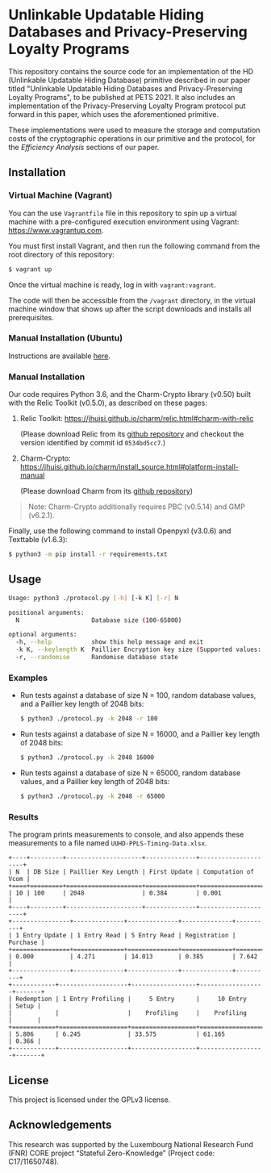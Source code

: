 <!--
SPDX-FileCopyrightText: 2021 University of Luxembourg
SPDX-License-Identifier: GPL-3.0-or-later
SPDXVersion: SPDX-2.2

Authors: 
       Aditya Damodaran, aditya.damodaran@uni.lu
       Alfredo Rial, alfredo.rial@uni.lu
-->
# Unlinkable Updatable Hiding Databases and Privacy-Preserving Loyalty Programs

This repository contains the source code for an implementation of the HD (Unlinkable Updatable Hiding Database) primitive described in our paper titled "Unlinkable Updatable Hiding Databases and Privacy-Preserving Loyalty Programs", to be published at PETS 2021. It also includes an implementation of the Privacy-Preserving Loyalty Program protocol put forward in this paper, which uses the aforementioned primitive. 

These implementations were used to measure the storage and computation costs of the cryptographic operations in our primitive and the protocol, for the _Efficiency Analysis_ sections of our paper.


## Installation

### Virtual Machine (Vagrant)
You can the use `Vagrantfile` file in this repository to spin up a virtual machine with a pre-configured execution environment using Vagrant: https://www.vagrantup.com.

You must first install Vagrant, and then run the following command from the root directory of this repository:
```bash
$ vagrant up
```

Once the virtual machine is ready, log in with `vagrant:vagrant`.

The code will then be accessible from the `/vagrant` directory, in the virtual machine window that shows up after the script downloads and installs all prerequisites.

### Manual Installation (Ubuntu)

Instructions are available [here](doc/install_bionic.md).

### Manual Installation
Our code requires Python 3.6, and the Charm-Crypto library (v0.50) built with the Relic Toolkit (v0.5.0), as described on these pages:

1. Relic Toolkit: https://jhuisi.github.io/charm/relic.html#charm-with-relic

   (Please download Relic from its [github repository](https://github.com/relic-toolkit/relic) and checkout the version identified by commit id `0534bd5cc7`.)
2. Charm-Crypto:  https://jhuisi.github.io/charm/install_source.html#platform-install-manual
   
   (Please download Charm from its [github repository](https://github.com/JHUISI/charm))
> Note: Charm-Crypto additionally requires PBC (v0.5.14) and GMP (v6.2.1). 

Finally, use the following command to install Openpyxl (v3.0.6) and Texttable (v1.6.3): 
```bash
$ python3 -m pip install -r requirements.txt
```


## Usage
```bash
Usage: python3 ./protocol.py [-h] [-k K] [-r] N

positional arguments:
  N                    Database size (100-65000)

optional arguments:
  -h, --help           show this help message and exit
  -k K, --keylength K  Paillier Encryption key size (Supported values: 1024, 2048)
  -r, --randomise      Randomise database state 
```
### Examples
 - Run tests against a database of size N = 100, random database values, and a Paillier key length of 2048 bits:
   ```bash
   $ python3 ./protocol.py -k 2048 -r 100
   ```

- Run tests against a database of size N = 16000, and a Paillier key length of 2048 bits:
  ```bash
  $ python3 ./protocol.py -k 2048 16000
  ```

- Run tests against a database of size N = 65000, random database values, and a Paillier key length of 2048 bits:
  ```bash
  $ python3 ./protocol.py -k 2048 -r 65000
  ```

### Results
The program prints measurements to console, and also appends these measurements to a file named `UUHD-PPLS-Timing-Data.xlsx`. 

```
+----+---------+---------------------+--------------+---------------------+
| N  | DB Size | Paillier Key Length | First Update | Computation of Vcom |
+====+=========+=====================+==============+=====================+
| 10 | 100     | 2048                | 0.384        | 0.001               |
+----+---------+---------------------+--------------+---------------------+
+----------------+--------------+--------------+--------------+----------+
| 1 Entry Update | 1 Entry Read | 5 Entry Read | Registration | Purchase |
+================+==============+==============+==============+==========+
| 0.000          | 4.271        | 14.013       | 0.385        | 7.642    |
+----------------+--------------+--------------+--------------+----------+
+------------+-------------------+------------------+------------------+-------+
| Redemption | 1 Entry Profiling |     5 Entry      |     10 Entry     | Setup |
|            |                   |    Profiling     |    Profiling     |       |
+============+===================+==================+==================+=======+
| 5.806      | 6.245             | 33.575           | 61.165           | 0.366 |
+------------+-------------------+------------------+------------------+-------+
```

## License
This project is licensed under the GPLv3 license.

## Acknowledgements

This research was supported by the Luxembourg National Research Fund (FNR) CORE
project “Stateful Zero-Knowledge” (Project code: C17/11650748).
